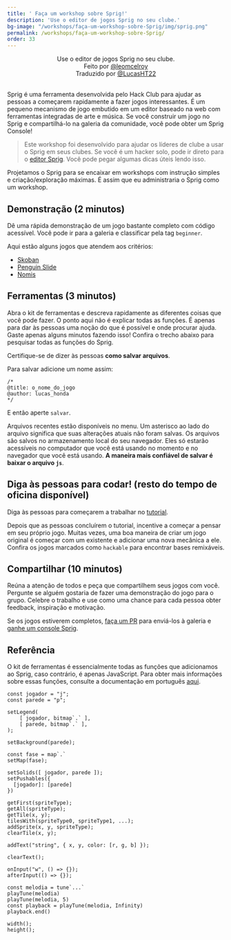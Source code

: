 ```yaml
---
title: ' Faça um workshop sobre Sprig!'
description: 'Use o editor de jogos Sprig no seu clube.'  
bg-image: "/workshops/faça-um-workshop-sobre-Sprig/img/sprig.png"
permalink: /workshops/faça-um-workshop-sobre-Sprig/
order: 33
---
```


<center>Use o editor de jogos Sprig no seu clube.</center>  
<center>Feito por <a href="https://github.com/leomcelroy" target="_blank">@leomcelroy</a></center>
<center>Traduzido por <a href="https://github.com/LucasHT22" target="_blank">@LucasHT22</a></center>

<br />

[](img/screenshot.jpg)

Sprig é uma ferramenta desenvolvida pelo Hack Club para ajudar as pessoas a começarem rapidamente a fazer jogos interessantes. É um pequeno mecanismo de jogo embutido em um editor baseado na web com ferramentas integradas de arte e música. Se você construir um jogo no Sprig e compartilhá-lo na galeria da comunidade, você pode obter um Sprig Console!

>Este workshop foi desenvolvido para ajudar os líderes de clube a usar o Sprig em seus clubes. Se você é um hacker solo, pode ir direto para o [editor Sprig](editor.sprig.hackclub.com). Você pode pegar algumas dicas úteis lendo isso.

[](img/penguin_slide.png)

Projetamos o Sprig para se encaixar em workshops com instrução simples e criação/exploração máximas. É assim que eu administraria o Sprig como um workshop.

## Demonstração (2 minutos)

Dê uma rápida demonstração de um jogo bastante completo com código acessível. Você pode ir para a galeria e classificar pela tag `beginner`.
[](img/galleryrl.png)

Aqui estão alguns jogos que atendem aos critérios:

- [Skoban](https://editor.sprig.hackclub.com/?file=https://raw.githubusercontent.com/hackclub/sprig/main/games/sokoban.js)
- [Penguin Slide](https://editor.sprig.hackclub.com/?file=https://raw.githubusercontent.com/hackclub/sprig/main/games/penguin_slide.js)
- [Nomis](https://editor.sprig.hackclub.com/?file=https://raw.githubusercontent.com/hackclub/sprig/main/games/nomis.js)

## Ferramentas (3 minutos)

Abra o kit de ferramentas e descreva rapidamente as diferentes coisas que você pode fazer. O ponto aqui não é explicar todas as funções. É apenas para dar às pessoas uma noção do que é possível e onde procurar ajuda. Gaste apenas alguns minutos fazendo isso! Confira o trecho abaixo para pesquisar todas as funções do Sprig.

Certifique-se de dizer às pessoas **como salvar arquivos**. 

Para salvar adicione um nome assim:

```
/*
@title: o_nome_do_jogo
@author: lucas_honda
*/
```

E então aperte `salvar`.

Arquivos recentes estão disponíveis no menu. Um asterisco ao lado do arquivo significa que suas alterações atuais não foram salvas. Os arquivos são salvos no armazenamento local do seu navegador. Eles só estarão acessíveis no computador que você está usando no momento e no navegador que você está usando. **A maneira mais confiável de salvar é baixar o arquivo `js`**.

## Diga às pessoas para codar! (resto do tempo de oficina disponível)

Diga às pessoas para começarem a trabalhar no [tutorial](https://editor.sprig.hackclub.com/?id=47c2809923efc54b4ae6b2c2d444274a).

Depois que as pessoas concluírem o tutorial, incentive a começar a pensar em seu próprio jogo. Muitas vezes, uma boa maneira de criar um jogo original é começar com um existente e adicionar uma nova mecânica a ele. Confira os jogos marcados como `hackable` para encontrar bases remixáveis.

## Compartilhar (10 minutos)

Reúna a atenção de todos e peça que compartilhem seus jogos com você. Pergunte se alguém gostaria de fazer uma demonstração do jogo para o grupo. Celebre o trabalho e use como uma chance para cada pessoa obter feedback, inspiração e motivação.

Se os jogos estiverem completos, [faça um PR](https://sprig.hackclub.com/share) para enviá-los à galeria e [ganhe um console Sprig](https://sprig.hackclub.com/).

[](img/file.png)

## Referência

O kit de ferramentas é essencialmente todas as funções que adicionamos ao Sprig, caso contrário, é apenas JavaScript. Para obter mais informações sobre essas funções, consulte a documentação em português [aqui](https://github.com/hack-club-brasil/sprig-docs-portuguese).

```
const jogador = "j";
const parede = "p";

setLegend(
    [ jogador, bitmap`.` ],
    [ parede, bitmap`.` ],
);

setBackground(parede);

const fase = map`.`
setMap(fase);

setSolids([ jogador, parede ]);
setPushables({
  [jogador]: [parede]
})

getFirst(spriteType);
getAll(spriteType);
getTile(x, y);
tilesWith(spriteType0, spriteType1, ...);
addSprite(x, y, spriteType);
clearTile(x, y);

addText("string", { x, y, color: [r, g, b] });

clearText();

onInput("w", () => {});
afterInput(() => {});

const melodia = tune`...`
playTune(melodia)
playTune(melodia, 5)
const playback = playTune(melodia, Infinity)
playback.end()

width();
height();
```
